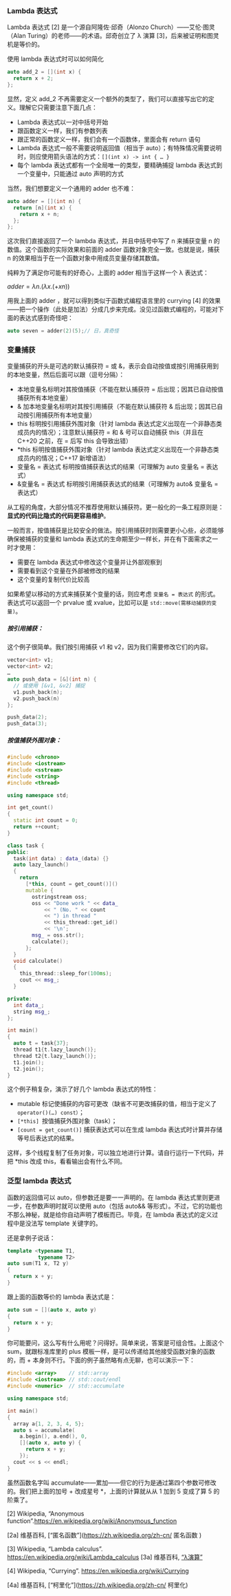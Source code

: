### Lambda 表达式

Lambda 表达式 [2] 是一个源自阿隆佐·邱奇（Alonzo Church）——艾伦·图灵（Alan Turing）的老师——的术语。邱奇创立了 λ 演算 [3]，后来被证明和图灵机是等价的。

使用 lambda 表达式时可以如何简化

```c++
auto add_2 = [](int x) {
  return x + 2;
};
```

显然，定义 add_2 不再需要定义一个额外的类型了，我们可以直接写出它的定义。理解它只需要注意下面几点：

* Lambda 表达式以一对中括号开始
* 跟函数定义一样，我们有参数列表
* 跟正常的函数定义一样，我们会有一个函数体，里面会有 return 语句
* Lambda 表达式一般不需要说明返回值（相当于 auto）；有特殊情况需要说明时，则应使用箭头语法的方式：`[](int x) -> int { … }`
* 每个 lambda 表达式都有一个全局唯一的类型，要精确捕捉 lambda 表达式到一个变量中，只能通过 auto 声明的方式

当然，我们想要定义一个通用的 adder 也不难：

```c++
auto adder = [](int n) {
  return [n](int x) {
    return x + n;
  };
};
```

这次我们直接返回了一个 lambda 表达式，并且中括号中写了 n 来捕获变量 n 的数值。这个函数的实际效果和前面的 adder 函数对象完全一致。也就是说，捕获 n 的效果相当于在一个函数对象中用成员变量存储其数值。

纯粹为了满足你可能有的好奇心，上面的 adder 相当于这样一个 λ 表达式：

$adder = λn.(λx.(+ x n))$

用我上面的 adder ，就可以得到类似于函数式编程语言里的 currying [4] 的效果——把一个操作（此处是加法）分成几步来完成。没见过函数式编程的，可能对下面的表达式感到奇怪吧：

```c++
auto seven = adder(2)(5);// 日，真奇怪
```

### 变量捕获

变量捕获的开头是可选的默认捕获符 = 或 &，表示会自动按值或按引用捕获用到的本地变量，然后后面可以跟（逗号分隔）：

* 本地变量名标明对其按值捕获（不能在默认捕获符 = 后出现；因其已自动按值捕获所有本地变量）
* & 加本地变量名标明对其按引用捕获（不能在默认捕获符 & 后出现；因其已自动按引用捕获所有本地变量）
* this 标明按引用捕获外围对象（针对 lambda 表达式定义出现在一个非静态类成员内的情况）；注意默认捕获符 = 和 & 号可以自动捕获 this（并且在 C++20 之前，在 = 后写 this 会导致出错）
* *this 标明按值捕获外围对象（针对 lambda 表达式定义出现在一个非静态类成员内的情况；C++17 新增语法）
* 变量名 = 表达式 标明按值捕获表达式的结果（可理解为 auto 变量名 = 表达式）
* &变量名 = 表达式 标明按引用捕获表达式的结果（可理解为 auto& 变量名 = 表达式）

从工程的角度，大部分情况不推荐使用默认捕获符。更一般化的一条工程原则是：**显式的代码比隐式的代码更容易维护**。

一般而言，按值捕获是比较安全的做法。按引用捕获时则需要更小心些，必须能够确保被捕获的变量和 lambda 表达式的生命期至少一样长，并在有下面需求之一时才使用：

* 需要在 lambda 表达式中修改这个变量并让外部观察到
* 需要看到这个变量在外部被修改的结果
* 这个变量的复制代价比较高

如果希望以移动的方式来捕获某个变量的话，则应考虑 `变量名 = 表达式` 的形式。表达式可以返回一个 prvalue 或 xvalue，比如可以是 `std::move(需移动捕获的变量)`。

##### 按引用捕获：

这个例子很简单。我们按引用捕获 v1 和 v2，因为我们需要修改它们的内容。

```c++
vector<int> v1;
vector<int> v2;
…
auto push_data = [&](int n) {
  // 或使用 [&v1, &v2] 捕捉
  v1.push_back(n);
  v2.push_back(n)
};

push_data(2);
push_data(3);
```

##### 按值捕获外围对象：

```c++
#include <chrono>
#include <iostream>
#include <sstream>
#include <string>
#include <thread>

using namespace std;

int get_count()
{
  static int count = 0;
  return ++count;
}

class task {
public:
  task(int data) : data_(data) {}
  auto lazy_launch()
  {
    return
      [*this, count = get_count()]()
      mutable {
        ostringstream oss;
        oss << "Done work " << data_
            << " (No. " << count
            << ") in thread "
            << this_thread::get_id()
            << '\n';
        msg_ = oss.str();
        calculate();
      };
  }
  void calculate()
  {
    this_thread::sleep_for(100ms);
    cout << msg_;
  }

private:
  int data_;
  string msg_;
};

int main()
{
  auto t = task{37};
  thread t1{t.lazy_launch()};
  thread t2{t.lazy_launch()};
  t1.join();
  t2.join();
}
```

这个例子稍复杂，演示了好几个 lambda 表达式的特性：

* mutable 标记使捕获的内容可更改（缺省不可更改捕获的值，相当于定义了 `operator()(…) const）`；
* `[*this] `按值捕获外围对象（task）；
* `[count = get_count()]` 捕获表达式可以在生成 lambda 表达式时计算并存储等号后表达式的结果。

这样，多个线程复制了任务对象，可以独立地进行计算。请自行运行一下代码，并把 *this 改成 this，看看输出会有什么不同。

### 泛型 lambda 表达式

函数的返回值可以 auto，但参数还是要一一声明的。在 lambda 表达式里则更进一步，在参数声明时就可以使用 auto（包括 auto&& 等形式）。不过，它的功能也不那么神秘，就是给你自动声明了模板而已。毕竟，在 lambda 表达式的定义过程中是没法写 template 关键字的。

还是拿例子说话：

```c++
template <typename T1,
          typename T2>
auto sum(T1 x, T2 y)
{
  return x + y;
}
```

跟上面的函数等价的 lambda 表达式是：

```c++
auto sum = [](auto x, auto y)
{
  return x + y;
}
```

你可能要问，这么写有什么用呢？问得好。简单来说，答案是可组合性。上面这个 sum，就跟标准库里的 plus 模板一样，是可以传递给其他接受函数对象的函数的，而 + 本身则不行。下面的例子虽然略有点无聊，也可以演示一下：

```c++
#include <array>    // std::array
#include <iostream> // std::cout/endl
#include <numeric>  // std::accumulate

using namespace std;

int main()
{
  array a{1, 2, 3, 4, 5};
  auto s = accumulate(
    a.begin(), a.end(), 0,
    [](auto x, auto y) {
      return x + y;
    });
  cout << s << endl;
}
```

虽然函数名字叫 accumulate——累加——但它的行为是通过第四个参数可修改的。我们把上面的加号 + 改成星号 *，上面的计算就从从 1 加到 5 变成了算 5 的阶乘了。

[2] Wikipedia, “Anonymous function”.https://en.wikipedia.org/wiki/Anonymous_function

[2a] 维基百科, [“匿名函数”](https://zh.wikipedia.org/zh-cn/ 匿名函数 )

[3] Wikipedia, “Lambda calculus”. https://en.wikipedia.org/wiki/Lambda_calculus [3a] 维基百科, [“λ演算”](https://zh.wikipedia.org/zh-cn/Λ演算 )

[4] Wikipedia, “Currying”. https://en.wikipedia.org/wiki/Currying 

[4a] 维基百科, [“柯里化”](https://zh.wikipedia.org/zh-cn/ 柯里化)

